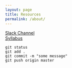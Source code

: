 ```yaml
---
layout: page
title: Resources
permalink: /about/
---
```




[Slack Channel](http://core-interaction-sp.slack.com)  
[Syllabus](http://files.bryantwells.com/core-interaction_syllabus.pdf)



~~~  
git status
git add .
git commit -m "some message"
git push origin master
~~~  
